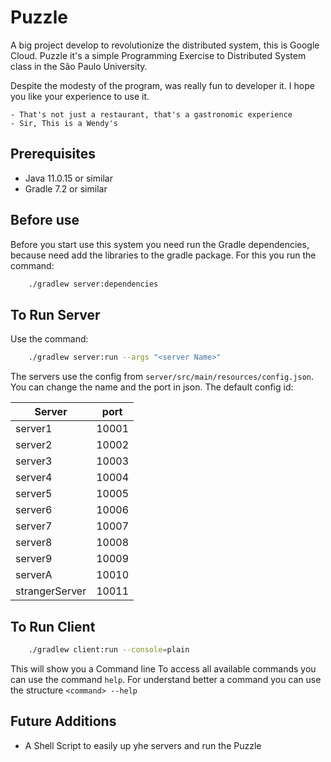 # Puzzle
A big project develop to revolutionize
the distributed system, this is Google Cloud. Puzzle
it's a simple Programming Exercise to Distributed System class
in the São Paulo University. 

Despite the modesty of the program, was really fun to
developer it. I hope you like your experience to use it.

    - That's not just a restaurant, that's a gastronomic experience
    - Sir, This is a Wendy's

## Prerequisites
 - Java 11.0.15 or similar
 - Gradle 7.2 or similar

## Before use

Before you start use this system you need run the 
Gradle dependencies, because need add the libraries
to the gradle package. For this you run the command:
```bash 
    ./gradlew server:dependencies 
```


## To Run Server
Use the command: 
```bash 
    ./gradlew server:run --args "<server Name>"
```
The servers use the config from ```server/src/main/resources/config.json```.
You can change the name and the port in json. The default config id:

| Server         | port  |
|----------------|-------|
| server1        | 10001 |
| server2        | 10002 |
| server3        | 10003 |
| server4        | 10004 |
| server5        | 10005 |
| server6        | 10006 |
| server7        | 10007 |
| server8        | 10008 |
| server9        | 10009 |
| serverA        | 10010 |
| strangerServer | 10011 |


## To Run Client
```bash
    ./gradlew client:run --console=plain
``` 
This will show you a Command line
To access all available commands
you can use the command ```help```.
For understand better a command you can
use the structure ```<command> --help```


## Future Additions
 - A Shell Script to easily up yhe servers and run the Puzzle

